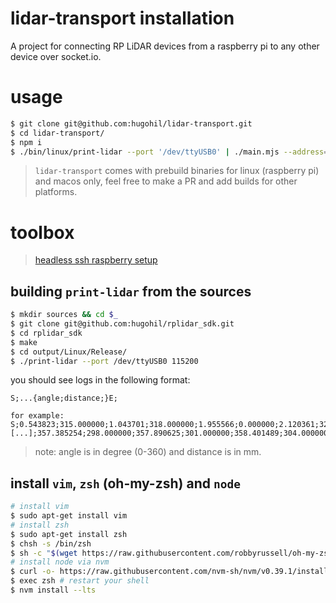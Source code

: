 # lidar-transport installation

A project for connecting RP LiDAR devices from a raspberry pi to any other device over socket.io.

# usage

```bash
$ git clone git@github.com:hugohil/lidar-transport.git
$ cd lidar-transport/
$ npm i
$ ./bin/linux/print-lidar --port '/dev/ttyUSB0' | ./main.mjs --address="127.0.0.1" --port=3000 # these are the default values
```

> `lidar-transport` comes with prebuild binaries for linux (raspberry pi) and macos only, feel free to make a PR and add builds for other platforms.

# toolbox

> [headless ssh raspberry setup](https://desertbot.io/blog/headless-raspberry-pi-4-ssh-wifi-setup)

## building `print-lidar` from the sources

```bash
$ mkdir sources && cd $_
$ git clone git@github.com:hugohil/rplidar_sdk.git
$ cd rplidar_sdk
$ make
$ cd output/Linux/Release/
$ ./print-lidar --port /dev/ttyUSB0 115200
```

you should see logs in the following format:

```
S;...{angle;distance;}E;

for example:
S;0.543823;315.000000;1.043701;318.000000;1.955566;0.000000;2.120361;323.000000;3.081665;[...];357.385254;298.000000;357.890625;301.000000;358.401489;304.000000;358.967285;307.000000;359.467163;310.000000;359.983521;312.000000;E;
```

> note: angle is in degree (0-360) and distance is in mm.

## install `vim`, `zsh` (oh-my-zsh) and `node`

```bash
# install vim
$ sudo apt-get install vim
# install zsh
$ sudo apt-get install zsh
$ chsh -s /bin/zsh
$ sh -c "$(wget https://raw.githubusercontent.com/robbyrussell/oh-my-zsh/master/tools/install.sh -O -)"
# install node via nvm
$ curl -o- https://raw.githubusercontent.com/nvm-sh/nvm/v0.39.1/install.sh | bash
$ exec zsh # restart your shell
$ nvm install --lts
```